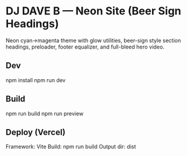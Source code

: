 # DJ DAVE B — Neon Site (Beer Sign Headings)
Neon cyan→magenta theme with glow utilities, beer-sign style section headings, preloader, footer equalizer, and full-bleed hero video.

## Dev
npm install
npm run dev

## Build
npm run build
npm run preview

## Deploy (Vercel)
Framework: Vite
Build: npm run build
Output dir: dist
